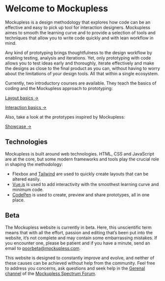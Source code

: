 # Welcome to Mockupless

Mockupless is a design methodology that explores how code can be an effective and easy to pick up tool for interaction designers. Mockupless aimes to smooth the learning curve and to provide a selection of tools and techniques that allow you to write code quickly and with lean workflow in mind.

Any kind of prototyping brings thoughtfulness to the design workflow by enabling testing, analysis and iterations. Yet, only prototyping with code allows you to test ideas early and thoroughly, iterate effectively and make the designs as close to the final product as you can, without having to worry about the limitations of your design tools. All that within a single ecosystem.

Currently, two introductory courses are available. They teach the basics of coding and the Mockupless approach to prototyping:

[Layout basics →](./../Courses/LayoutBasics/)

[Interaction basics →](./../Courses/InteractionBasics/)

Also, take a look at the prototypes inspired by Mockupless:

[Showcase →](./../Showcase/course-project.md)

## Technologies

Mockupless is built around web technologies. HTML, CSS and JavaScript are at the core, but some modern frameworks and tools play the crucial role in shaping the methodology:

- Flexbox and [Tailwind](https://tailwindcss.com/) are used to quickly create layouts that can be altered easily.
- [Vue.js](https://vuejs.org/) is used to add interactivity with the smoothest learning curve and minimum code.
- [CodePen](https://codepen.io/) is used to create, preview and share prototypes, all in one place.

## Beta

The Mockupless website is currently in beta. Here, this unscientific term means that with all the effort, passion and editing that’s been put into the website, it’s not complete and may contain some embarrassing mistakes. If you encounter one, please be patient and if you have a minute, send an email to [poorbeta@mockupless.com](poorbeta@mockupless.com).

This website is designed to constantly improve and evolve, and neither of these causes can be achieved without help from the community. Feel free to address you concerns, ask questions and seek help in the [Gerenal channel](https://spectrum.chat/mockupless/general) of the [Mockupless Spectrum Forum](https://spectrum.chat/mockupless).